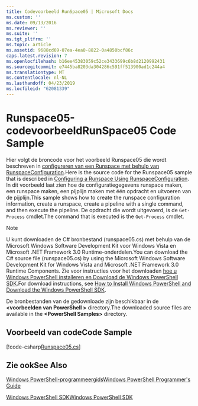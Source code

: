 ```yaml
---
title: Codevoorbeeld RunSpace05 | Microsoft Docs
ms.custom: ''
ms.date: 09/13/2016
ms.reviewer: ''
ms.suite: ''
ms.tgt_pltfrm: ''
ms.topic: article
ms.assetid: 9688cd69-07ea-4ea0-8822-0a4850bcf86c
caps.latest.revision: 7
ms.openlocfilehash: b16ee45383059c52ce3433699c6b8d2120992431
ms.sourcegitcommit: e7445ba8203da304286c591ff513900ad1c244a4
ms.translationtype: MT
ms.contentlocale: nl-NL
ms.lasthandoff: 04/23/2019
ms.locfileid: "62081339"
---
```

# <a name="runspace05-code-sample"></a><span data-ttu-id="8bccb-102">Runspace05-codevoorbeeld</span><span class="sxs-lookup"><span data-stu-id="8bccb-102">RunSpace05 Code Sample</span></span>

<span data-ttu-id="8bccb-103">Hier volgt de broncode voor het voorbeeld Runspace05 die wordt beschreven in [configureren van een Runspace met behulp van RunspaceConfiguration](http://msdn.microsoft.com/en-us/42681d19-2d05-4975-befd-afb1990e79b2).</span><span class="sxs-lookup"><span data-stu-id="8bccb-103">Here is the source code for the Runspace05 sample that is described in [Configuring a Runspace Using RunspaceConfiguration](http://msdn.microsoft.com/en-us/42681d19-2d05-4975-befd-afb1990e79b2).</span></span> <span data-ttu-id="8bccb-104">In dit voorbeeld laat zien hoe de configuratiegegevens runspace maken, een runspace maken, een pijplijn maken met één opdracht en uitvoeren van de pijplijn.</span><span class="sxs-lookup"><span data-stu-id="8bccb-104">This sample shows how to create the runspace configuration information, create a runspace, create a pipeline with a single command, and then execute the pipeline.</span></span> <span data-ttu-id="8bccb-105">De opdracht die wordt uitgevoerd, is de `Get-Process` cmdlet.</span><span class="sxs-lookup"><span data-stu-id="8bccb-105">The command that is executed is the `Get-Process` cmdlet.</span></span>

> [!NOTE]
> <span data-ttu-id="8bccb-106">U kunt downloaden de C# bronbestand (runspace05.cs) met behulp van de Microsoft Windows Software Development Kit voor Windows Vista en Microsoft .NET Framework 3.0 Runtime-onderdelen.</span><span class="sxs-lookup"><span data-stu-id="8bccb-106">You can download the C# source file (runspace05.cs) by using the Microsoft Windows Software Development Kit for Windows Vista and Microsoft .NET Framework 3.0 Runtime Components.</span></span> <span data-ttu-id="8bccb-107">Zie voor instructies voor het downloaden [hoe u Windows PowerShell installeren en Download de Windows PowerShell SDK](/powershell/developer/installing-the-windows-powershell-sdk).</span><span class="sxs-lookup"><span data-stu-id="8bccb-107">For download instructions, see [How to Install Windows PowerShell and Download the Windows PowerShell SDK](/powershell/developer/installing-the-windows-powershell-sdk).</span></span>
>
> <span data-ttu-id="8bccb-108">De bronbestanden van de gedownloade zijn beschikbaar in de  **\<voorbeelden van PowerShell >** directory.</span><span class="sxs-lookup"><span data-stu-id="8bccb-108">The downloaded source files are available in the **\<PowerShell Samples>** directory.</span></span>

## <a name="code-sample"></a><span data-ttu-id="8bccb-109">Voorbeeld van code</span><span class="sxs-lookup"><span data-stu-id="8bccb-109">Code Sample</span></span>

[!code-csharp[Runspace05.cs](../../powershell-sdk-samples/SDK-2.0/csharp/Runspace05/Runspace05.cs#L11-L86 "Runspace05.cs")]

## <a name="see-also"></a><span data-ttu-id="8bccb-110">Zie ook</span><span class="sxs-lookup"><span data-stu-id="8bccb-110">See Also</span></span>

[<span data-ttu-id="8bccb-111">Windows PowerShell-programmeergids</span><span class="sxs-lookup"><span data-stu-id="8bccb-111">Windows PowerShell Programmer's Guide</span></span>](./windows-powershell-programmer-s-guide.md)

[<span data-ttu-id="8bccb-112">Windows PowerShell SDK</span><span class="sxs-lookup"><span data-stu-id="8bccb-112">Windows PowerShell SDK</span></span>](../windows-powershell-reference.md)
